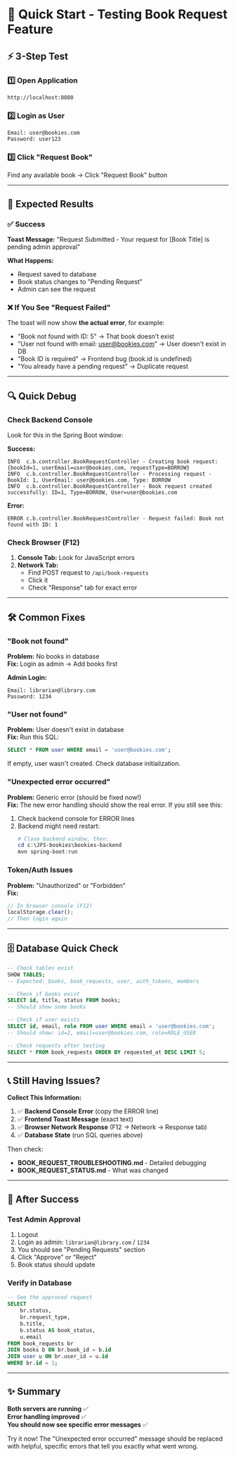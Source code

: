 # 🚀 Quick Start - Testing Book Request Feature

## ⚡ 3-Step Test

### 1️⃣ Open Application
```
http://localhost:8080
```

### 2️⃣ Login as User
```
Email: user@bookies.com
Password: user123
```

### 3️⃣ Click "Request Book"
Find any available book → Click "Request Book" button

---

## 🎯 Expected Results

### ✅ Success
**Toast Message:** "Request Submitted - Your request for [Book Title] is pending admin approval"

**What Happens:**
- Request saved to database
- Book status changes to "Pending Request"
- Admin can see the request

### ❌ If You See "Request Failed"

The toast will now show **the actual error**, for example:
- "Book not found with ID: 5" → That book doesn't exist
- "User not found with email: user@bookies.com" → User doesn't exist in DB
- "Book ID is required" → Frontend bug (book.id is undefined)
- "You already have a pending request" → Duplicate request

---

## 🔍 Quick Debug

### Check Backend Console
Look for this in the Spring Boot window:

**Success:**
```
INFO  c.b.controller.BookRequestController - Creating book request: {bookId=1, userEmail=user@bookies.com, requestType=BORROW}
INFO  c.b.controller.BookRequestController - Processing request - BookId: 1, UserEmail: user@bookies.com, Type: BORROW
INFO  c.b.controller.BookRequestController - Book request created successfully: ID=1, Type=BORROW, User=user@bookies.com
```

**Error:**
```
ERROR c.b.controller.BookRequestController - Request failed: Book not found with ID: 1
```

### Check Browser (F12)
1. **Console Tab:** Look for JavaScript errors
2. **Network Tab:** 
   - Find POST request to `/api/book-requests`
   - Click it
   - Check "Response" tab for exact error

---

## 🛠️ Common Fixes

### "Book not found"
**Problem:** No books in database  
**Fix:** Login as admin → Add books first

**Admin Login:**
```
Email: librarian@library.com
Password: 1234
```

### "User not found"
**Problem:** User doesn't exist in database  
**Fix:** Run this SQL:
```sql
SELECT * FROM user WHERE email = 'user@bookies.com';
```
If empty, user wasn't created. Check database initialization.

### "Unexpected error occurred"
**Problem:** Generic error (should be fixed now!)  
**Fix:** The new error handling should show the real error. If you still see this:
1. Check backend console for ERROR lines
2. Backend might need restart:
   ```powershell
   # Close backend window, then:
   cd c:\JFS-bookies\bookies-backend
   mvn spring-boot:run
   ```

### Token/Auth Issues
**Problem:** "Unauthorized" or "Forbidden"  
**Fix:** 
```javascript
// In browser console (F12)
localStorage.clear();
// Then login again
```

---

## 🗄️ Database Quick Check

```sql
-- Check tables exist
SHOW TABLES;
-- Expected: books, book_requests, user, auth_tokens, members

-- Check if books exist
SELECT id, title, status FROM books;
-- Should show some books

-- Check if user exists  
SELECT id, email, role FROM user WHERE email = 'user@bookies.com';
-- Should show: id=2, email=user@bookies.com, role=ROLE_USER

-- Check requests after testing
SELECT * FROM book_requests ORDER BY requested_at DESC LIMIT 5;
```

---

## 📞 Still Having Issues?

**Collect This Information:**
1. ✅ **Backend Console Error** (copy the ERROR line)
2. ✅ **Frontend Toast Message** (exact text)
3. ✅ **Browser Network Response** (F12 → Network → Response tab)
4. ✅ **Database State** (run SQL queries above)

Then check:
- **BOOK_REQUEST_TROUBLESHOOTING.md** - Detailed debugging
- **BOOK_REQUEST_STATUS.md** - What was changed

---

## 🎉 After Success

### Test Admin Approval
1. Logout
2. Login as admin: `librarian@library.com` / `1234`
3. You should see "Pending Requests" section
4. Click "Approve" or "Reject"
5. Book status should update

### Verify in Database
```sql
-- See the approved request
SELECT 
    br.status,
    br.request_type,
    b.title,
    b.status AS book_status,
    u.email
FROM book_requests br
JOIN books b ON br.book_id = b.id
JOIN user u ON br.user_id = u.id
WHERE br.id = 1;
```

---

## ✨ Summary

**Both servers are running** ✅  
**Error handling improved** ✅  
**You should now see specific error messages** ✅

Try it now! The "Unexpected error occurred" message should be replaced with helpful, specific errors that tell you exactly what went wrong.
